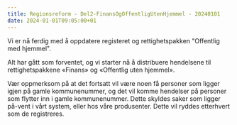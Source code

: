 ```yaml
---
title: Regionsreform - Del2-FinansOgOffentligUtenHjemmel - 20240101
date: 2024-01-01T09:05:00+01
---
```


Vi er nå ferdig med å oppdatere registeret og rettighetspakken "Offentlig med hjemmel". 

Alt har gått som forventet, og vi starter nå å distribuere hendelsene til rettighetspakkene «Finans» og «Offentlig uten hjemmel».

Vær oppmerksom på at det fortsatt vil være noen få personer som ligger igjen på gamle kommunenummer, og det vil komme hendelser på personer som flytter inn i gamle kommunenummer. Dette skyldes saker som ligger på-vent i vårt system, eller hos våre produsenter. Dette vil ryddes etterhvert som de registreres.
